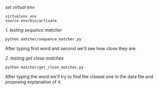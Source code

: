 *set virtual env*

```
virtualenv env
source env/bin/activate
```

*1. testing sequince matcher*

```
python matcher/sequence_matcher.py
```

After typing first word and second we'll see how close they are.

*2. testing get close matches*

```
python matcher/get_close_matches.py
```

After typing the word we'll try to find the closest one in the data file and proposing explanation of it.
